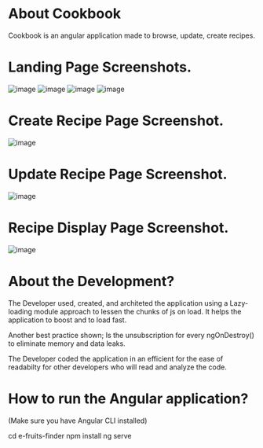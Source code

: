 # About Cookbook

Cookbook is an angular application made to browse, update, create recipes. 

# Landing Page Screenshots.

![image](https://user-images.githubusercontent.com/32357037/112251909-10847a80-8c97-11eb-86fa-5dabea7bc219.png)
![image](https://user-images.githubusercontent.com/32357037/112251995-37db4780-8c97-11eb-8fbb-c09e3d754424.png)
![image](https://user-images.githubusercontent.com/32357037/112252026-432e7300-8c97-11eb-8300-fe908ab01c89.png)
![image](https://user-images.githubusercontent.com/32357037/112252039-4a558100-8c97-11eb-8be7-9fa65ae28dee.png)

# Create Recipe Page Screenshot.

![image](https://user-images.githubusercontent.com/32357037/112252089-62c59b80-8c97-11eb-83f5-381c890319c5.png)

# Update Recipe Page Screenshot. 

![image](https://user-images.githubusercontent.com/32357037/112252135-796bf280-8c97-11eb-877d-884b598be3b8.png)

# Recipe Display Page Screenshot.

![image](https://user-images.githubusercontent.com/32357037/112252167-8a1c6880-8c97-11eb-8764-46029154e9e9.png)


# About the Development? 

The Developer used, created, and architeted the application using a Lazy-loading module approach to lessen the chunks of js on load.
It helps the application to boost and to load fast. 

Another best practice shown; Is the unsubscription for every ngOnDestroy() to eliminate memory and data leaks.

The Developer coded the application in an efficient for the ease of readabilty for other developers who will read and analyze the code.

# How to run the Angular application? 

(Make sure you have Angular CLI installed)

cd e-fruits-finder
npm install
ng serve

